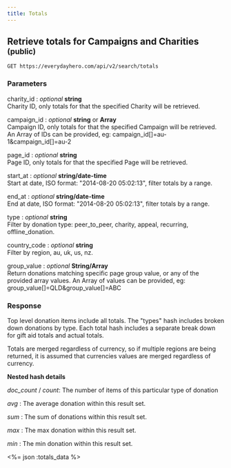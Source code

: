 ```yaml
---
title: Totals
---
```

## Retrieve totals for Campaigns and Charities <small>(public)</small>

    GET https://everydayhero.com/api/v2/search/totals

### Parameters

charity_id : _optional_ **string**<br/>
Charity ID, only totals for that the specified Charity will be retrieved.

campaign_id : _optional_ **string** or **Array**<br/>
Campaign ID, only totals for that the specified Campaign will be retrieved.
An Array of IDs can be provided, eg: campaign_id[]=au-1&campaign_id[]=au-2

page_id : _optional_ **string**<br/>
Page ID, only totals for that the specified Page will be retrieved.

start_at : _optional_ **string/date-time**<br/>
Start at date, ISO format: "2014-08-20 05:02:13", filter totals by a range.

end_at : _optional_ **string/date-time**<br/>
End at date, ISO format: "2014-08-20 05:02:13", filter totals by a range.

type : _optional_ **string**<br/>
Filter by donation type: peer_to_peer, charity, appeal, recurring, offline_donation.

country_code : _optional_ **string**<br/>
Filter by region, au, uk, us, nz.

group_value : _optional_ **String/Array**<br/>
Return donations matching specific page group value, or any of the provided array values.
An Array of values can be provided, eg: group_value[]=QLD&group_value[]=ABC


### Response

Top level donation items include all totals.
The "types" hash includes broken down donations by type.
Each total hash includes a separate break down for gift aid totals and actual
totals.

Totals are merged regardless of currency, so if multiple regions are being
returned, it is assumed that currencies values are merged regardless of currency.

**Nested hash details**

_doc_count_  / _count_: The number of items of this particular type of donation

_avg_ : The average donation within this result set.

_sum_ : The sum of donations within this result set.

_max_ : The max donation within this result set.

_min_ : The min donation within this result set.


<%= json :totals_data %>
